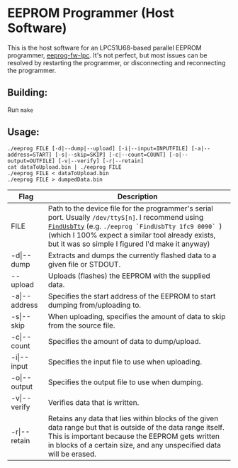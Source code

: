 # EEPROM Programmer (Host Software)
This is the host software for an LPC51U68-based parallel EEPROM programmer, [eeprog-fw-lpc][eeprog]. It's not perfect, but most issues can be resolved by restarting the programmer, or disconnecting and reconnecting the programmer.

## Building:
Run `make`

## Usage:
```
./eeprog FILE [-d|--dump|--upload] [-i|--input=INPUTFILE] [-a|--address=START] [-s|--skip=SKIP] [-c|--count=COUNT] [-o|--output=OUTFILE] [-v|--verify] [-r|--retain]
cat dataToUpload.bin | ./eeprog FILE
./eeprog FILE < dataToUpload.bin
./eeprog FILE > dumpedData.bin
```
| Flag          | Description |
|---------------|-------------|
| FILE          | Path to the device file for the programmer's serial port. Usually `/dev/ttyS[n]`. I recommend using [`FindUsbTty`][findusbtty] (e.g. ``./eeprog `FindUsbTty 1fc9 0090` ``) (which I 100% expect a similar tool already exists, but it was so simple I figured I'd make it anyway) |
| -d\|--dump    | Extracts and dumps the currently flashed data to a given file or STDOUT. |
| --upload      | Uploads (flashes) the EEPROM with the supplied data. |
| -a\|--address | Specifies the start address of the EEPROM to start dumping from/uploading to. |
| -s\|--skip    | When uploading, specifies the amount of data to skip from the source file. |
| -c\|--count   | Specifies the amount of data to dump/upload. |
| -i\|--input   | Specifies the input file to use when uploading. |
| -o\|--output  | Specifies the output file to use when dumping. |
| -v\|--verify  | Verifies data that is written. |
| -r\|--retain  | Retains any data that lies within blocks of the given data range but that is outside of the data range itself. This is important because the EEPROM gets written in blocks of a certain size, and any unspecified data will be erased. |


[eeprog]: https://www.github.com/c4ashley/eeprog-fw-lpc
[findusbtty]: https://www.github.com/c4ashley/FindUsbTty
